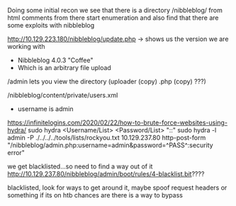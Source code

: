 Doing some initial recon we see that there is a directory /nibbleblog/ from html comments
from there start enumeration and also find that there are some exploits with nibbleblog

http://10.129.223.180/nibbleblog/update.php -> shows us the version we are working with
- Nibbleblog 4.0.3 "Coffee"
- Which is an arbitrary file upload

/admin lets you view the directory (uploader (copy) .php (copy) ???)

/nibbleblog/content/private/users.xml
- username is admin

https://infinitelogins.com/2020/02/22/how-to-brute-force-websites-using-hydra/
sudo hydra <Username/List> <Password/List> <IP> <Method> "<Path>:<RequestBody>:<IncorrectVerbiage>"
sudo hydra -l admin -P ./../../../tools/lists/rockyou.txt 10.129.237.80 http-post-form "/nibbleblog/admin.php:username=admin&password=^PASS^:security error"

we get blacklisted...so need to find a way out of it
http://10.129.237.80/nibbleblog/admin/boot/rules/4-blacklist.bit????

blacklisted, look for ways to get around it, maybe spoof request headers or something
if its on htb chances are there is a way to bypass